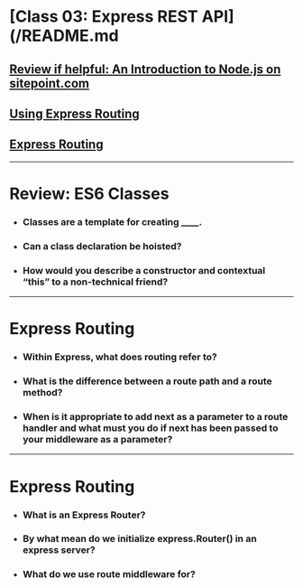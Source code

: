 # [Class 03: Express REST API](/README.md

 ## [Review if helpful: An Introduction to Node.js on sitepoint.com](https://www.sitepoint.com/an-introduction-to-node-js/)

 ## [Using Express Routing](https://developer.mozilla.org/en-US/docs/Web/JavaScript/Reference/Classes)

  ## [Express Routing](https://www.digitalocean.com/community/tutorials/learn-to-use-the-new-router-in-expressjs-4)

<hr>

# Review: ES6 Classes

- ### Classes are a template for creating ____.


- ### Can a class declaration be hoisted?


- ### How would you describe a constructor and contextual “this” to a non-technical friend?

<hr>

# Express Routing

- ### Within Express, what does routing refer to?


- ### What is the difference between a route path and a route method?


- ### When is it appropriate to add next as a parameter to a route handler and what must you do if next has been passed to your middleware as a parameter?

<hr>

# Express Routing

- ### What is an Express Router?

- ### By what mean do we initialize express.Router() in an express server?

- ### What do we use route middleware for?